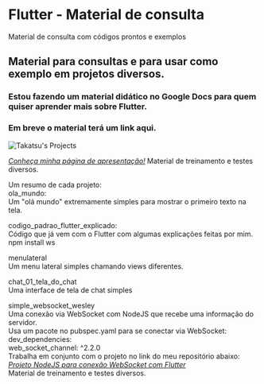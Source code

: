 # Flutter - Material de consulta
 Material de consulta com códigos prontos e exemplos
## Material para consultas e para usar como exemplo em projetos diversos.  
### Estou fazendo um material didático no Google Docs para quem quiser aprender mais sobre Flutter.  
### Em breve o material terá um link aqui.  

![Takatsu's Projects](https://wesleytakatsu.github.io/Pagina-Apresentacao-Pessoal/media/img/Logo-Takatsu-Projetos.png)


*[Conheça minha página de apresentação!](https://wesleytakatsu.github.io/Pagina-Apresentacao-Pessoal/)*
 Material de treinamento e testes diversos.  
  
Um resumo de cada projeto:  
ola_mundo:  
Um "olá mundo" extremamente simples para mostrar o primeiro texto na tela.  
  
codigo_padrao_flutter_explicado:  
Código que já vem com o Flutter com algumas explicações feitas por mim.  
npm install ws  
  
menulateral  
Um menu lateral simples chamando views diferentes.  
  
chat_01_tela_do_chat  
Uma interface de tela de chat simples  
  
simple_websocket_wesley  
Uma conexão via WebSocket com NodeJS que recebe uma informação do servidor.  
Usa um pacote no pubspec.yaml para se conectar via WebSocket:  
dev_dependencies:  
 web_socket_channel: ^2.2.0  
Trabalha em conjunto com o projeto no link do meu repositório abaixo:  
*[Projeto NodeJS para conexão WebSocket com Flutter](https://github.com/wesleytakatsu/nodejs-treinos-e-aulas/tree/main/04-websocket-flutter)*  
 Material de treinamento e testes diversos. 
